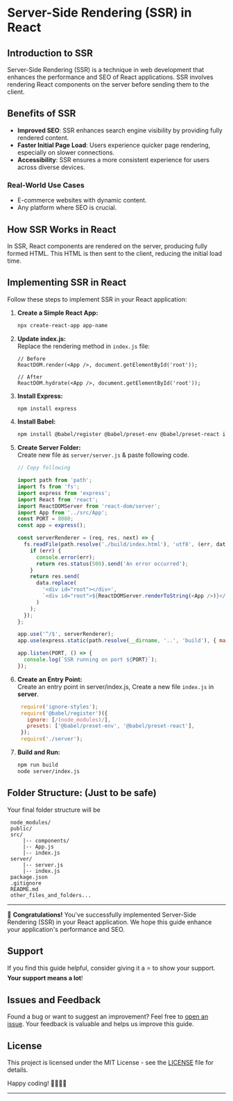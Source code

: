 # Server-Side Rendering (SSR) in React

## Introduction to SSR

Server-Side Rendering (SSR) is a technique in web development that enhances the performance and SEO of React applications. SSR involves rendering React components on the server before sending them to the client.

## Benefits of SSR

- **Improved SEO**: SSR enhances search engine visibility by providing fully rendered content.
- **Faster Initial Page Load**: Users experience quicker page rendering, especially on slower connections.
- **Accessibility**: SSR ensures a more consistent experience for users across diverse devices.

### Real-World Use Cases

- E-commerce websites with dynamic content.
- Any platform where SEO is crucial.

## How SSR Works in React

In SSR, React components are rendered on the server, producing fully formed HTML. This HTML is then sent to the client, reducing the initial load time. 

## Implementing SSR in React

Follow these steps to implement SSR in your React application:

1. **Create a Simple React App:**

   ```bash
   npx create-react-app app-name
   ```
2. **Update index.js:**\
Replace the rendering method in `index.js` file:

    ```
    // Before
    ReactDOM.render(<App />, document.getElementById('root'));

    // After
    ReactDOM.hydrate(<App />, document.getElementById('root'));
    ```
1. **Install Express:**

   ```bash
   npm install express
   ```
2. **Install Babel:**

   ```bash
   npm install @babel/register @babel/preset-env @babel/preset-react ignore-styles
   ```
3. **Create Server Folder:**\
Create new file as `server/server.js` & paste following code.

    ```server/server.js
    // Copy following
    
    import path from 'path';
    import fs from 'fs';
    import express from 'express';
    import React from 'react';
    import ReactDOMServer from 'react-dom/server';
    import App from '../src/App';
    const PORT = 8080;
    const app = express();

    const serverRenderer = (req, res, next) => {
      fs.readFile(path.resolve('./build/index.html'), 'utf8', (err, data) => {
        if (err) {
          console.error(err);
          return res.status(500).send('An error occurred');
        }
        return res.send(
          data.replace(
            '<div id="root"></div>',
            `<div id="root">${ReactDOMServer.renderToString(<App />)}</div>`
          )
        );
      });
    };

    app.use('^/$', serverRenderer);
    app.use(express.static(path.resolve(__dirname, '..', 'build'), { maxAge: '30d' }));

    app.listen(PORT, () => {
      console.log(`SSR running on port ${PORT}`);
    });
    ```
1. **Create an Entry Point:**\
Create an entry point in server/index.js,
Create a new file `index.js` in **server**.

   ```server/index.js
    require('ignore-styles');
    require('@babel/register')({
      ignore: [/(node_modules)/],
      presets: ['@babel/preset-env', '@babel/preset-react'],
    });
    require('./server');
   ```
1. **Build and Run:**

   ```bash
   npm run build
   node server/index.js
   ```
## **Folder Structure:** (Just to be safe)
   Your final folder structure will be

   ```
    node_modules/
    public/
    src/
        |-- components/
        |-- App.js
        |-- index.js
    server/
        |-- server.js
        |-- index.js
    package.json
    .gitignore
    README.md
    other_files_and_folders...
   ```

   ---

🚀 **Congratulations!** You've successfully implemented Server-Side Rendering (SSR) in your React application. We hope this guide enhance your application's performance and SEO.

## Support

If you find this guide helpful, consider giving it a ⭐ to show your support.\
**Your support means a lot**!


## Issues and Feedback

Found a bug or want to suggest an improvement? Feel free to [open an issue](https://github.com/Arslan2214/SSR-with-React/issues). Your feedback is valuable and helps us improve this guide.


## License

This project is licensed under the MIT License - see the [LICENSE](./LICENSE) file for details.

Happy coding! 👩‍💻👨‍💻


---  
